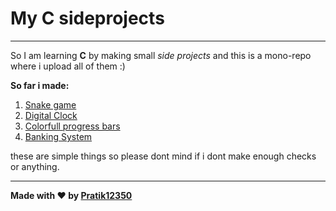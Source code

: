 # My C sideprojects
---
So I am learning **C** by making small *side projects* and this is a mono-repo where i upload all of them :)

**So far i made:**
1. [Snake game](/snake-game)
2. [Digital Clock](/clock)
3. [Colorfull progress bars](/progress-bar)
4. [Banking System](/banking-system)

these are simple things so please dont mind if i dont make enough checks or anything.


---
**Made with :heart: by [Pratik12350](https://github.com/pratik12350)**
